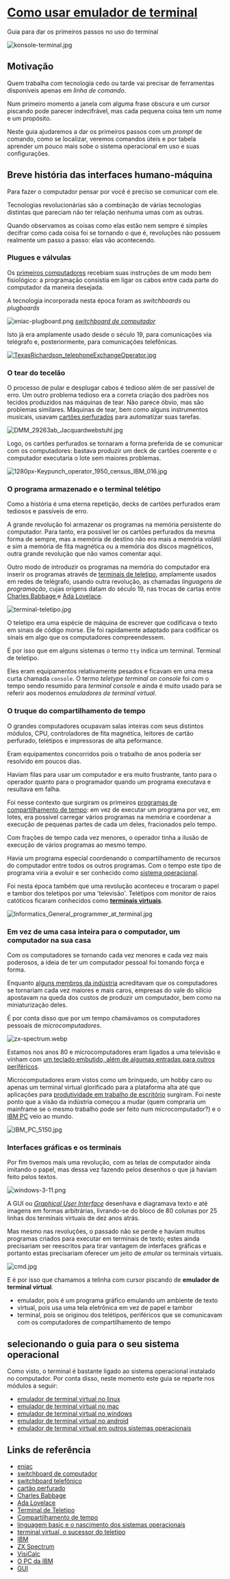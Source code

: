 # [Como usar emulador de terminal](https://github.com/estacio-alunos/como-usar-emulador-de-terminal)

Guia para dar os primeiros passos no uso do terminal

![konsole-terminal.jpg](imgs/konsole-terminal.jpg)

## Motivação

Quem trabalha com tecnologia cedo ou tarde vai precisar de ferramentas
disponíveis apenas em _linha de comando_.

Num primeiro momento a janela com alguma frase obscura e um cursor piscando pode
parecer indecifrável, mas cada pequena coisa tem um nome e um propósito.

Neste guia ajudaremos a dar os primeiros passos com um _prompt_ de comando, como
se localizar, veremos comandos úteis e por tabela aprender um pouco mais sobe o
sistema operacional em uso e suas configurações.

## Breve história das interfaces humano-máquina

Para fazer o computador pensar por você é preciso se comunicar com ele.

Tecnologias revolucionárias são a combinação de várias tecnologias distintas que
pareciam não ter relação nenhuma umas com as outras.

Quando observamos as coisas como elas estão nem sempre é simples decifrar como
cada coisa foi se tornando o que é, revoluções não possuem realmente um passo a
passo: elas vão acontecendo.

### Plugues e válvulas

Os [primeiros computadores][1]
recebiam suas instruções de um modo bem fisiológico: a programação consistia em
ligar os cabos entre cada parte do computador da maneira desejada.

A tecnologia incorporada nesta época foram as _switchboards_ ou _plugboards_

![eniac-plugboard.png](imgs/eniac-plugboard.png)
[_switchboard de computador_][2]

Isto já era amplamente usado desde o século 19, para comunicações via telégrafo
e, posteriormente, para comunicações telefônicas.

[![TexasRichardson_telephoneExchangeOperator.jpg](imgs/TexasRichardson_telephoneExchangeOperator.jpg)][3]

### O tear do tecelão

O processo de pular e desplugar cabos é tedioso além de ser passível de erro. Um
outro problema tedioso era a correta criação dos padrões nos tecidos produzidos
nas máquinas de tear. Não parece óbvio, mas são problemas similares. Máquinas de
tear, bem como alguns instrumentos musicais, usavam [cartões perfurados][4] para
automatizar suas tarefas.

![DMM_29263ab_Jacquardwebstuhl.jpg](imgs/DMM_29263ab_Jacquardwebstuhl.jpg)

Logo, os cartões perfurados se tornaram a forma preferida de se comunicar com os
computadores: bastava produzir um deck de cartões coerente e o computador
executaria o lote sem maiores problemas.

![1280px-Keypunch_operator_1950_census_IBM_016.jpg](imgs/1280px-Keypunch_operator_1950_census_IBM_016.jpg)

### O programa armazenado e o terminal telétipo

Como a história é uma eterna repetição, decks de cartões perfurados eram
tediosos e passíveis de erro.

A grande revolução foi armazenar os programas na memória persistente do
computador. Para tanto, era possível ler os cartões perfurados da mesma forma de
sempre, mas a memória de destino não era mais a memória volátil e sim a memória
de fita magnética ou a memória dos discos magnéticos, outra grande revolução que
não vamos comentar aqui.

Outro modo de introduzir os programas na memória do computador era inserir os
programas através de [terminais de teletipo][7], amplamente usados em redes de
telégrafo, usando outra revolução, as chamadas _linguagens de programação_,
cujas origens datam do século 19, nas trocas de cartas entre
[Charles Babbage ][5] e [Ada Lovelace][6].

![terminal-teletipo.jpg](imgs/terminal-teletipo.jpg)

O teletipo era uma espécie de máquina de escrever que codificava o texto em
sinais de código morse. Ele foi rapidamente adaptado para codificar os sinais em
algo que os computadores compreendessem.

É por isso que em alguns sistemas o termo `tty` indica um terminal. Terminal de
teletipo.

Eles eram equipamentos relativamente pesados e ficavam em uma mesa curta chamada
`console`. O termo _teletype terminal on console_ foi com o tempo sendo resumido
para _terminal console_ e ainda é muito usado para se referir aos modernos
_emuladores de terminal virtual_.

### O truque do compartilhamento de tempo

O grandes computadores ocupavam salas inteiras com seus distintos módulos, CPU,
controladores de fita magnética, leitores de cartão perfurado, telétipos e
impressoras de alta peformance.

Eram equipamentos concorridos pois o trabalho de anos poderia ser resolvido em
poucos dias.

Haviam filas para usar um computador e era muito frustrante, tanto para o
operador quanto para o programador quando um programa executava e resultava em
falha.

Foi nesse contexto que surgiram os primeiros
[programas de compartilhamento de tempo][8]: em vez de executar um programa por
vez, em lotes, era possível carregar vários programas na memória e coordenar a
execução de pequenas partes de cada um deles, fracionados pelo tempo.

Com frações de tempo cada vez menores, o operador tinha a ilusão de execução de
vários programas ao mesmo tempo.

Havia um programa especial coordenando o compartilhamento de recursos do
computador entre todos os outros programas. Com o tempo este tipo de programa
viria a evoluir e ser conhecido como [sistema operacional][9].

Foi nesta época também que uma revolução aconteceu e trocaram o papel e tambor
dos teletipos por uma 'televisão'. Telétipos com monitor de raios catóticos
ficaram conhecidos como **[terminais virtuais][10]**.

![Informatics_General_programmer_at_terminal.jpg](imgs/Informatics_General_programmer_at_terminal.jpg)

### Em vez de uma casa inteira para o computador, um computador na sua casa

Com os computadores se tornando cada vez menores e cada vez mais poderosos, a
ideia de ter um computador pessoal foi tomando força e forma.

Enquanto [alguns membros da indústria][11] acreditavam que os computadores se
tornariam cada vez maiores e mais caros, empresas do vale do silício apostavam
na queda dos custos de produzir um computador, bem como na miniaturização deles.

É por conta disso que por um tempo chamávamos os computadores pessoais de
_microcomputadores_.

![zx-spectrum.webp](imgs/zx-spectrum.webp)

Estamos nos anos 80 e microcomputadores eram ligados a uma televisão e vinham
com [um teclado embutido, além de algumas entradas para outros periféricos][12].

Microcomputadores eram vistos como um brinquedo, um hobby caro ou apenas um
terminal virtual glorificado para a plataforma alta até que aplicações para
[produtividade em trabalho de escritório][13] surgiram. Foi neste ponto que a
visão da indústria começou a mudar (quem compraria um mainframe se o mesmo
trabalho pode ser feito num microcomputador?) e o [IBM PC][14] veio ao mundo.

![IBM_PC_5150.jpg](imgs/IBM_PC_5150.jpg)

### Interfaces gráficas e os terminais

Por fim tivemos mais uma revolução, com as telas de computador ainda imitando o
papel, mas dessa vez fazendo pelos desenhos o que já haviam feito pelos textos.

![windows-3-11.png](imgs/windows-3-11.png)

A GUI ou [_Graphical User Interface_][15] desenhava e diagramava texto e até
imagens em formas arbitrárias, livrando-se do bloco de 80 colunas por 25 linhas
dos terminais virtuais de dez anos atrás.

Mas mesmo nas revoluções, o passado não se perde e haviam muitos programas
criados para executar em terminais de texto; estes ainda precisariam ser
reescritos para tirar vantagem de interfaces gráficas e portanto estas
precisariam oferecer um jeito de _emular_ os terminais virtuais.

![cmd.jpg](imgs/cmd.jpg)

E é por isso que chamamos a telinha com cursor piscando de
**emulador de terminal virtual**.

- emulador, pois é um programa gráfico emulando um ambiente de texto
- virtual, pois usa uma tela eletrônica em vez de papel e tambor
- terminal, pois se originou dos telétipos, periféricos que se comunicavam com
  os computadores de compartilhamento de tempo

## selecionando o guia para o seu sistema operacional

Como visto, o terminal é bastante ligado ao sistema operacional instalado no
computador. Por conta disso, neste momento este guia se reparte nos módulos a
seguir:

- [emulador de terminal virtual no linux](linux/README.md)
- [emulador de terminal virtual no mac](mac/README.md)
- [emulador de terminal virtual no windows](windows/README.md)
- [emulador de terminal virtual no android](android/README.md)
- [emulador de terminal virtual em outros sistemas operacionais](outros/README.md)

## Links de referência

- [eniac][1]
- [switchboard de computador][2]
- [switchboard telefônico][3]
- [cartão perfurado][4]
- [Charles Babbage][5]
- [Ada Lovelace][6]
- [Terminal de Teletipo][7]
- [Compartilhamento de tempo][8]
- [linguagem basic e o nascimento dos sistemas operacionais][9]
- [terminal virtual, o sucessor do teletipo][10]
- [IBM][11]
- [ZX Spectrum][12]
- [VisiCalc][13]
- [O PC da IBM][14]
- [GUI][15]

[1]: https://computerhistory.org/blog/programming-the-eniac-an-example-of-why-computer-history-is-hard/
[2]: https://www.wcl.american.edu/impact/initiatives-programs/pijip/news/professor-kathryn-kleimans-research-on-women-in-early-programming-highlighted-at-eniac-75th-anniversary-celebrations/
[3]: https://en.wikipedia.org/wiki/Telephone_switchboard
[4]: https://en.wikipedia.org/wiki/Punched_card
[5]: https://pt.wikipedia.org/wiki/Charles_Babbage
[6]: https://pt.wikipedia.org/wiki/Ada_Lovelace
[7]: https://en.wikipedia.org/wiki/Teleprinter
[8]: https://en.wikipedia.org/wiki/Time-sharing#Time-sharing
[9]: https://www.youtube.com/watch?v=WYPNjSoDrqw
[10]: https://en.wikipedia.org/wiki/IBM_3270
[11]: https://ibm.com
[12]: https://pt.wikipedia.org/wiki/ZX_Spectrum
[13]: https://pt.wikipedia.org/wiki/VisiCalc
[14]: https://pt.wikipedia.org/wiki/IBM_PC
[15]: https://pt.wikipedia.org/wiki/Apple_Lisa
